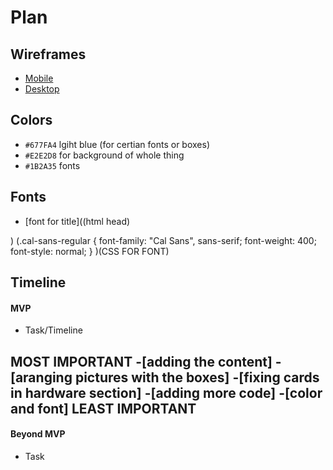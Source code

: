# Plan

## Wireframes
* [Mobile](https://wireframe.cc/co0Fqj)
* [Desktop](https://wireframe.cc/LFrkyI)

## Colors
* `#677FA4` lgiht blue (for certian fonts or boxes)
* `#E2E2D8` for background of whole thing
* `#1B2A35` fonts
## Fonts
* [font for title]((html head)<link rel="preconnect" href="https://fonts.googleapis.com">
<link rel="preconnect" href="https://fonts.gstatic.com" crossorigin>
<link href="https://fonts.googleapis.com/css2?family=Cal+Sans&display=swap" rel="stylesheet">)
(.cal-sans-regular {
  font-family: "Cal Sans", sans-serif;
  font-weight: 400;
  font-style: normal;
}
)(CSS FOR FONT)





## Timeline

#### MVP

* Task/Timeline

MOST IMPORTANT
-[adding the content]
-[aranging pictures with the boxes]
-[fixing cards in hardware section]
-[adding more code]
-[color and font]
LEAST IMPORTANT
---

#### Beyond MVP

* Task








<!-- DO NOT USE THIS YET

| Name | Glows | Grows |
| ---Aaron Williams----- | Your myp is very detailed, it further elaborates you ideal design and have things that do relate to your topic of fitness indicated by the fitness app.|Well i believe that your image use can be better, what i mean by this is that your images are very low quality.

Luciano Rita: your mvp is very responsive and i like the way that it is designed. i think that you should find images that arent blurry and that you should work on the theme of your website. |
| Abdelrahman  | Colors of introduction area | Add margin and change colors
|   |   |
|   |   |
|   |   |
|   |   |
|   |   |

-->
